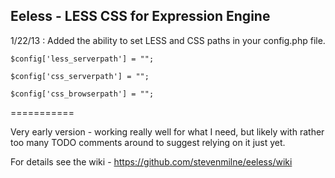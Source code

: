 ## Eeless - LESS CSS for Expression Engine

1/22/13 : Added the ability to set LESS and CSS paths in your config.php file.

`$config['less_serverpath'] = "";`

`$config['css_serverpath'] = "";`

`$config['css_browserpath'] = "";`

===========

Very early version - working really well for what I need, but likely with rather too many TODO comments around to suggest relying on it just yet.

For details see the wiki - <https://github.com/stevenmilne/eeless/wiki> 
